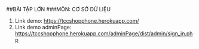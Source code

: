 ##BÀI TẬP LỚN
###MÔN: CƠ SỞ DỮ LIỆU
1. Link demo: https://tccshopphone.herokuapp.com/
2. Link demo adminPage:
https://tccshopphone.herokuapp.com/adminPage/dist/admin/sign_in.php

